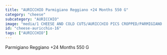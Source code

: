 ```yaml
---
title: "AURICCHIO Parmigiano Reggiano +24 Months 550 G"
category: "cheese"
subcategory: "AURICCHIO"
image: "media/1 CHEESE AND COLD CUTS/AURICCHIO PICS CROPPED/PARMIGIANO REGGIANO +24 MONTHS - 550 g.jpg"
id: "cheese-auricchio-16"
tags: ["AURICCHIO"]
---
```


Parmigiano Reggiano +24 Months 550 G
